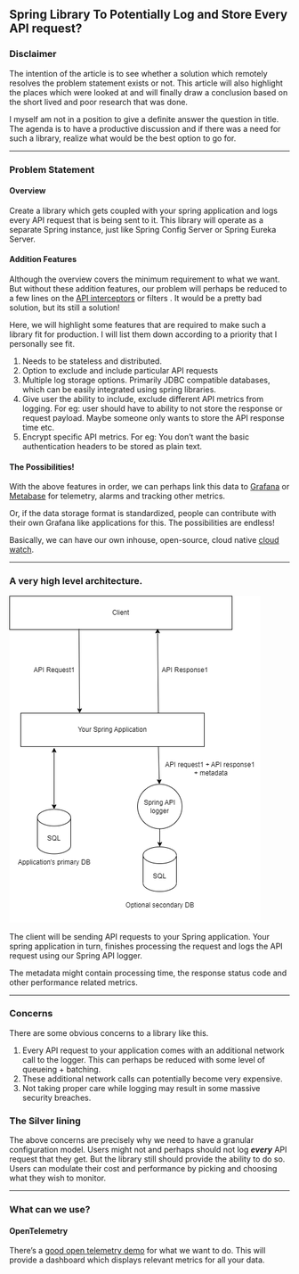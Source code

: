 ## Spring Library To Potentially Log and Store Every API request?

### Disclaimer

The intention of the article is to see whether a solution which remotely resolves the problem statement exists or not. This article will also highlight the places which were looked at and will finally draw a conclusion based on the short lived and poor research that was done. 

I myself am not in a position to give a definite answer the question in title.  The agenda is to have a productive discussion and if there was a need for such a library, realize what would be the best option to go for.

---


### Problem Statement

#### Overview

Create a library which gets coupled with your spring application and logs every API request that is being sent to it. This library will operate as a separate Spring instance, just like Spring Config Server or Spring Eureka Server.

#### Addition Features

Although the overview covers the minimum requirement to what we want. But without these addition features, our problem will perhaps be reduced to a few lines on the [API interceptors](https://docs.spring.io/spring-framework/docs/current/javadoc-api/org/springframework/web/servlet/HandlerInterceptor.html) or filters . It would be a pretty bad solution, but its still a solution!

Here, we will highlight some features that are required to make such a library fit for production. I will list them down according to a priority that I personally see fit. 

1. Needs to be stateless and distributed.
2. Option to exclude and include particular API requests
3. Multiple log storage options. Primarily JDBC compatible databases, which can be easily integrated using spring libraries.
4. Give user the ability to include, exclude different API metrics from logging. For eg: user should have to ability to not store the response or request payload. Maybe someone only wants to store the API response time etc.
5. Encrypt specific API metrics. For eg: You don’t want the basic authentication headers to be stored as plain text.

#### The Possibilities!

With the above features in order, we can perhaps link this data to  [Grafana](https://grafana.com/) or [Metabase](https://www.metabase.com/) for telemetry, alarms and tracking other metrics. 

Or, if the data storage format is standardized, people can contribute with their own Grafana like applications for this. The possibilities are endless!

Basically, we can have our own inhouse, open-source, cloud native [cloud watch](https://docs.aws.amazon.com/AmazonCloudWatch/latest/monitoring/WhatIsCloudWatch.html). 

---


### A **very** high level architecture.

![Omnia.drawio.png](/assets/images/Omnia.drawio.png)

The client will be sending API requests to your Spring application. Your spring application in turn, finishes processing the request and logs the API request using our Spring API logger. 

The metadata might contain processing time, the response status code and other performance related metrics. 


---

### Concerns

There are some obvious concerns to a library like this. 

1. Every API request to your application comes with an additional network call to the logger. This can perhaps be reduced with some level of queueing + batching.
2. These additional network calls can potentially become very expensive. 
3. Not taking proper care while logging may result in some massive security breaches. 

### The Silver lining

The above concerns are precisely why we need to have a granular configuration model. Users might not and perhaps should not log *****every***** API request that they get. But the library still should provide the ability to do so. Users can modulate their cost and performance by picking and choosing what they wish to monitor. 

---

### What can we use?

#### OpenTelemetry

There’s a [good open telemetry demo](https://www.baeldung.com/spring-boot-opentelemetry-setup) for what we want to do. This will provide a dashboard which displays relevant metrics for all your data.